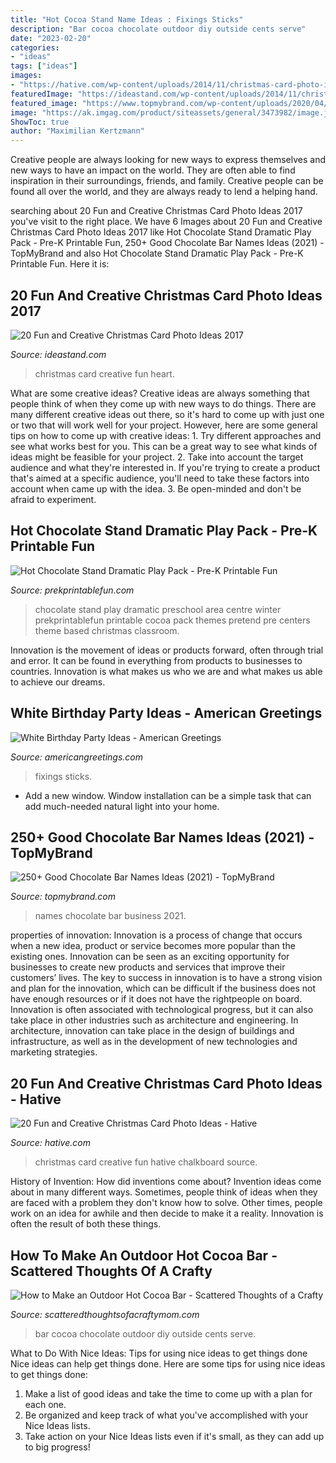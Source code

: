 ```yaml
---
title: "Hot Cocoa Stand Name Ideas : Fixings Sticks"
description: "Bar cocoa chocolate outdoor diy outside cents serve"
date: "2023-02-20"
categories:
- "ideas"
tags: ["ideas"]
images:
- "https://hative.com/wp-content/uploads/2014/11/christmas-card-photo-ideas/2-christmas-card-photo-ideas.jpg"
featuredImage: "https://ideastand.com/wp-content/uploads/2014/11/christmas-card-photo-ideas/10-christmas-card-photo-ideas.jpg"
featured_image: "https://www.topmybrand.com/wp-content/uploads/2020/04/Chocolate-Bar-Names.jpg"
image: "https://ak.imgag.com/product/siteassets/general/3473982/image.jpg"
ShowToc: true
author: "Maximilian Kertzmann"
---
```



Creative people are always looking for new ways to express themselves and new ways to have an impact on the world. They are often able to find inspiration in their surroundings, friends, and family. Creative people can be found all over the world, and they are always ready to lend a helping hand.

	

		
searching about 20 Fun and Creative Christmas Card Photo Ideas 2017 you've visit to the right place. We have 6 Images about 20 Fun and Creative Christmas Card Photo Ideas 2017 like Hot Chocolate Stand Dramatic Play Pack - Pre-K Printable Fun, 250+ Good Chocolate Bar Names Ideas (2021) - TopMyBrand and also Hot Chocolate Stand Dramatic Play Pack - Pre-K Printable Fun. Here it is:
		
    
## 20 Fun And Creative Christmas Card Photo Ideas 2017

<img loading=lazy src="https://ideastand.com/wp-content/uploads/2014/11/christmas-card-photo-ideas/10-christmas-card-photo-ideas.jpg" onerror="this.onerror=null;this.src='https://tse1.mm.bing.net/th?id=OIP.lrGcUd82HHl1LqoM43eIfQHaLH&amp;pid=15.1';" alt="20 Fun and Creative Christmas Card Photo Ideas 2017">

_Source: ideastand.com_

>christmas card creative fun heart. 

	

What are some creative ideas?
Creative ideas are always something that people think of when they come up with new ways to do things. There are many different creative ideas out there, so it's hard to come up with just one or two that will work well for your project. However, here are some general tips on how to come up with creative ideas: 1. Try different approaches and see what works best for you. This can be a great way to see what kinds of ideas might be feasible for your project. 2. Take into account the target audience and what they're interested in. If you're trying to create a product that's aimed at a specific audience, you'll need to take these factors into account when came up with the idea. 3. Be open-minded and don't be afraid to experiment.

    
## Hot Chocolate Stand Dramatic Play Pack - Pre-K Printable Fun

<img loading=lazy src="http://www.prekprintablefun.com/uploads/5/2/9/7/5297512/chocolate-stand-1_orig.jpg" onerror="this.onerror=null;this.src='https://tse1.mm.bing.net/th?id=OIP.i3y1Tvn1gfJa5E-mfwuxxgHaLV&amp;pid=15.1';" alt="Hot Chocolate Stand Dramatic Play Pack - Pre-K Printable Fun">

_Source: prekprintablefun.com_

>chocolate stand play dramatic preschool area centre winter prekprintablefun printable cocoa pack themes pretend pre centers theme based christmas classroom. 

	

Innovation is the movement of ideas or products forward, often through trial and error. It can be found in everything from products to businesses to countries. Innovation is what makes us who we are and what makes us able to achieve our dreams.

    
## White Birthday Party Ideas - American Greetings

<img loading=lazy src="https://ak.imgag.com/product/siteassets/general/3473982/image.jpg" onerror="this.onerror=null;this.src='https://tse1.mm.bing.net/th?id=OIP.OBxOkHcwBlYCtXoLfdtqIQHaE8&amp;pid=15.1';" alt="White Birthday Party Ideas - American Greetings">

_Source: americangreetings.com_

>fixings sticks. 

	

- Add a new window. Window installation can be a simple task that can add much-needed natural light into your home.

    
## 250+ Good Chocolate Bar Names Ideas (2021) - TopMyBrand

<img loading=lazy src="https://www.topmybrand.com/wp-content/uploads/2020/04/Chocolate-Bar-Names.jpg" onerror="this.onerror=null;this.src='https://tse1.mm.bing.net/th?id=OIP.RPyOLuqxVSnItTBUJSmIvwHaE8&amp;pid=15.1';" alt="250+ Good Chocolate Bar Names Ideas (2021) - TopMyBrand">

_Source: topmybrand.com_

>names chocolate bar business 2021. 

	

properties of innovation:
Innovation is a process of change that occurs when a new idea, product or service becomes more popular than the existing ones. Innovation can be seen as an exciting opportunity for businesses to create new products and services that improve their customers’ lives. The key to success in innovation is to have a strong vision and plan for the innovation, which can be difficult if the business does not have enough resources or if it does not have the rightpeople on board.
Innovation is often associated with technological progress, but it can also take place in other industries such as architecture and engineering. In architecture, innovation can take place in the design of buildings and infrastructure, as well as in the development of new technologies and marketing strategies.

    
## 20 Fun And Creative Christmas Card Photo Ideas - Hative

<img loading=lazy src="https://hative.com/wp-content/uploads/2014/11/christmas-card-photo-ideas/2-christmas-card-photo-ideas.jpg" onerror="this.onerror=null;this.src='https://tse4.mm.bing.net/th?id=OIP.lk-JE-fr_N0mowTSW0LRmgHaLc&amp;pid=15.1';" alt="20 Fun and Creative Christmas Card Photo Ideas - Hative">

_Source: hative.com_

>christmas card creative fun hative chalkboard source. 

	

History of Invention: How did inventions come about?
Invention ideas come about in many different ways. Sometimes, people think of ideas when they are faced with a problem they don't know how to solve. Other times, people work on an idea for awhile and then decide to make it a reality. Innovation is often the result of both these things.

    
## How To Make An Outdoor Hot Cocoa Bar - Scattered Thoughts Of A Crafty

<img loading=lazy src="https://www.scatteredthoughtsofacraftymom.com/wp-content/uploads/2018/01/diy-outdoor-hot-cocoa-bar-1.jpg" onerror="this.onerror=null;this.src='https://tse3.mm.bing.net/th?id=OIP.kfZ7glrSgkJQ6WMyNDuKdwHaKX&amp;pid=15.1';" alt="How to Make an Outdoor Hot Cocoa Bar - Scattered Thoughts of a Crafty">

_Source: scatteredthoughtsofacraftymom.com_

>bar cocoa chocolate outdoor diy outside cents serve. 

	

What to Do With Nice Ideas: Tips for using nice ideas to get things done
Nice ideas can help get things done. Here are some tips for using nice ideas to get things done: 
1. Make a list of good ideas and take the time to come up with a plan for each one.
2. Be organized and keep track of what you've accomplished with your Nice Ideas lists.
3. Take action on your Nice Ideas lists even if it's small, as they can add up to big progress!

